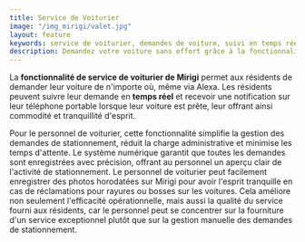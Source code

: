 ```yaml
---
title: Service de Voiturier
image: "/img_mirigi/valet.jpg"
layout: feature
keywords: service de voiturier, demandes de voiture, suivi en temps réel, notifications, commodité, efficacité
description: Demandez votre voiture sans effort grâce à la fonctionnalité de service de voiturier de Mirigi.
---
```


La **fonctionnalité de service de voiturier de Mirigi** permet aux résidents de demander leur voiture de n'importe où, même via Alexa. Les résidents peuvent suivre leur demande en **temps réel** et recevoir une notification sur leur téléphone portable lorsque leur voiture est prête, leur offrant ainsi commodité et tranquillité d'esprit.

Pour le personnel de voiturier, cette fonctionnalité simplifie la gestion des demandes de stationnement, réduit la charge administrative et minimise les temps d'attente. Le système numérique garantit que toutes les demandes sont enregistrées avec précision, offrant au personnel un aperçu clair de l'activité de stationnement. Le personnel de voiturier peut facilement enregistrer des photos horodatées sur Mirigi pour avoir l'esprit tranquille en cas de réclamations pour rayures ou bosses sur les voitures. Cela améliore non seulement l'efficacité opérationnelle, mais aussi la qualité du service fourni aux résidents, car le personnel peut se concentrer sur la fourniture d'un service exceptionnel plutôt que sur la gestion manuelle des demandes de stationnement.
